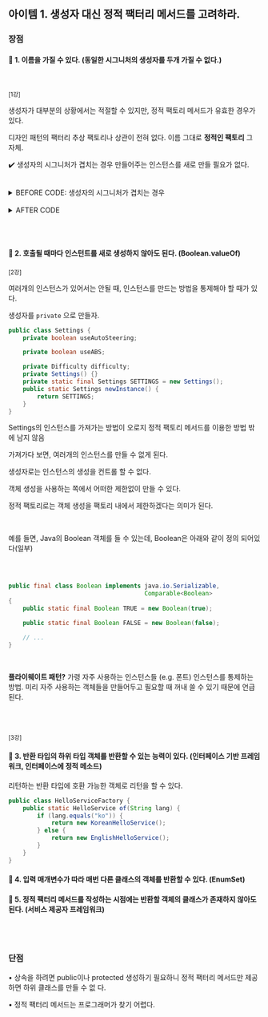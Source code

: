## 아이템 1. 생성자 대신 정적 팩터리 메서드를 고려하라.

### 장점

#### 📌 1. 이름을 가질 수 있다. (동일한 시그니처의 생성자를 두개 가질 수 없다.)

<br/>


<small>[1강]</small>

생성자가 대부분의 상황에서는 적절할 수 있지만, 정적 팩토리 메서드가 유효한 경우가 있다. 

디자인 패턴의 팩터리 추상 팩토리나 상관이 전혀 없다.
이름 그대로 **정적인 팩토리** 그 자체.

✔️ 생성자의 시그니처가 겹치는 경우
만들어주는 인스턴스를 새로 만들 필요가 없다.

<br/>

<details>
<summary>BEFORE CODE: 생성자의 시그니처가 겹치는 경우</summary>

<br/>

``` java

public class Order {
    private boolean prime;
    private boolean urgent;
    private Product product;

    public Order(Product product, boolean prime) {
        this.product = product;
        this.prime = prime;
    }

    public Order(boolean urgent, Product product) {
        this.urgent = urgent;
        this.product = product;
    }
}
```

</details>
<br/>

<details>
<summary>AFTER CODE</summary>

<br/>

``` java

public class Order {
    private boolean prime;
    private boolean urgent;
    private Product product;

    public static Order primeOrder(Product product) {
        Order order = new Order();
        order.prime = true;
        order.product = product;
        return order;
    }

        public static Order urgentOrder(Product product) {
        Order order = new Order();
        order.urgent = true;
        order.product = product;
        return order;
    }
}
```

</details>

<br/><br/>

#### 📌 2. 호출될 때마다 인스턴트를 새로 생성하지 않아도 된다. (Boolean.valueOf)

<small>[2강]</small>

여러개의 인스턴스가 있어서는 안될 때, 인스턴스를 만드는 방법을 통제해야 할 때가 있다.

생성자를 `private` 으로 만들자.

``` java
public class Settings {
    private boolean useAutoSteering;

    private boolean useABS;

    private Difficulty difficulty;
    private Settings() {}
    private static final Settings SETTINGS = new Settings();
    public static Settings newInstance() {
        return SETTINGS;
    }
}

```

Settings의 인스턴스를 가져가는 방법이 오로지 정적 팩토리 메서드를 이용한 방법 밖에 남지 않음

가져가다 보면, 여러개의 인스턴스를 만들 수 없게 된다.

생성자로는 인스턴스의 생성을 컨트롤 할 수 없다. 

객체 생성을 사용하는 쪽에서 어떠한 제한없이 만들 수 있다.

정적 팩토리로는 객체 생성을 팩토리 내에서 제한하겠다는 의미가 된다.

<br/>

예를 들면, Java의 Boolean 객체를 들 수 있는데, Boolean은 아래와 같이 정의 되어있다(일부)

<br/>

``` java 

public final class Boolean implements java.io.Serializable,
                                      Comparable<Boolean>
{
    public static final Boolean TRUE = new Boolean(true);

    public static final Boolean FALSE = new Boolean(false);

    // ...
}

```


<br/>

**플라이웨이트 패턴?** 가령 자주 사용하는 인스턴스들 (e.g. 폰트) 
인스턴스를 통제하는 방법. 미리 자주 사용하는 객체들을 만들어두고 필요할 때 꺼내 쓸 수 있기 때문에 언급된다.

<br/><br/>

<small>[3강]</small>

#### 📌 3. 반환 타입의 하위 타입 객체를 반환할 수 있는 능력이 있다. (인터페이스 기반 프레임워크, 인터페이스에 정적 메소드)


리턴하는 반환 타입에 호환 가능한 객체로 리턴을 할 수 있다.

``` java
public class HelloServiceFactory {
    public static HelloService of(String lang) {
        if (lang.equals("ko")) {
            return new KoreanHelloService();
        } else {
            return new EnglishHelloService();
        }
    }
}
```



#### 📌 4. 입력 매개변수가 따라 매번 다른 클래스의 객체를 반환할 수 있다. (EnumSet)

#### 📌 5. 정적 팩터리 메서드를 작성하는 시점에는 반환할 객체의 클래스가 존재하지 않아도 된다. (서비스 제공자 프레임워크) 

<br/><br/>


### 단점

• 상속을 하려면 public이나 protected 생성하기 필요하니 정적 팩터리 메서드만 제공하면 하위 클래스를 만들 수 없 다.

• 정적 팩터리 메서드는 프로그래머가 찾기 어렵다.